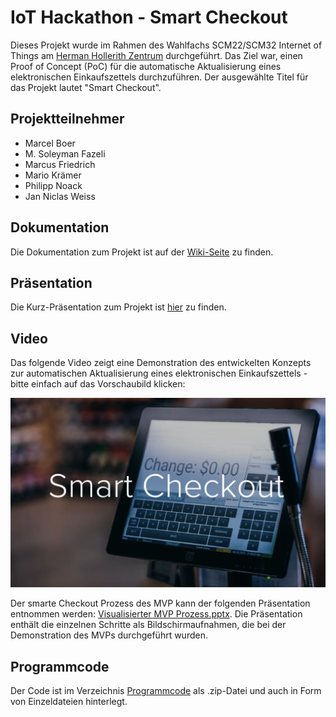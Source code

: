 # IoT Hackathon - Smart Checkout
Dieses Projekt wurde im Rahmen des Wahlfachs SCM22/SCM32 Internet of Things am [Herman Hollerith Zentrum](http://www.hhz.de/home/) durchgeführt.
Das Ziel war, einen Proof of Concept (PoC) für die automatische Aktualisierung eines elektronischen Einkaufszettels durchzuführen. Der ausgewählte Titel für das Projekt lautet "Smart Checkout".

## Projektteilnehmer

* Marcel Boer
* M. Soleyman Fazeli
* Marcus Friedrich
* Mario Krämer
* Philipp Noack
* Jan Niclas Weiss


## Dokumentation

Die Dokumentation zum Projekt ist auf der [Wiki-Seite](https://github.com/Soley02/IoTBarcodeHHZ/wiki) zu finden.

## Präsentation

Die Kurz-Präsentation zum Projekt ist [hier](https://github.com/Soley02/IoTBarcodeHHZ/blob/master/Dateien/Pr%C3%A4sentation_Smart_Checkout.pptx) zu finden.

## Video
Das folgende Video zeigt eine Demonstration des entwickelten Konzepts zur automatischen Aktualisierung eines elektronischen Einkaufszettels - bitte einfach auf das Vorschaubild klicken:

[![](https://github.com/Soley02/IoTBarcodeHHZ/blob/master/Bilder/Screenshot_Video.png)](https://raw.githubusercontent.com/Soley02/IoTBarcodeHHZ/master/Videos/Smart_Checkout_Final.mp4)

Der smarte Checkout Prozess des MVP kann der folgenden Präsentation entnommen werden: [Visualisierter MVP Prozess.pptx](https://github.com/Soley02/IoTBarcodeHHZ/blob/master/Dateien/Visualisierter%20MVP%20Prozess.pptx). Die Präsentation enthält die einzelnen Schritte als Bildschirmaufnahmen, die bei der Demonstration des MVPs durchgeführt wurden.

## Programmcode

Der Code ist im Verzeichnis [Programmcode](https://github.com/Soley02/IoTBarcodeHHZ/tree/master/Programmcode) als .zip-Datei und auch in Form von Einzeldateien hinterlegt.
